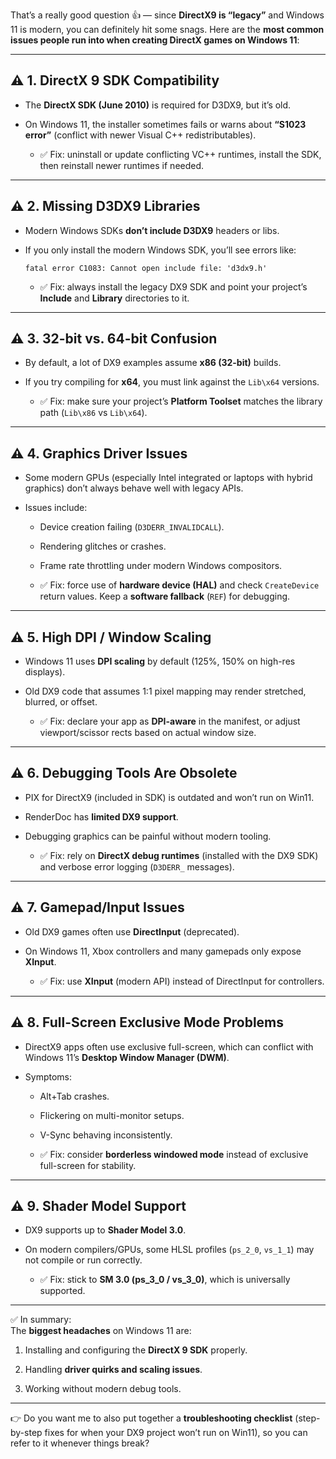 That’s a really good question 👍 — since **DirectX9 is “legacy”** and Windows 11 is modern, you can definitely hit some snags. Here are the **most common issues people run into when creating DirectX games on Windows 11**:

---

## ⚠️ 1. **DirectX 9 SDK Compatibility**

- The **DirectX SDK (June 2010)** is required for D3DX9, but it’s old.
    
- On Windows 11, the installer sometimes fails or warns about **“S1023 error”** (conflict with newer Visual C++ redistributables).
    
    - ✅ Fix: uninstall or update conflicting VC++ runtimes, install the SDK, then reinstall newer runtimes if needed.
        

---

## ⚠️ 2. **Missing D3DX9 Libraries**

- Modern Windows SDKs **don’t include D3DX9** headers or libs.
    
- If you only install the modern Windows SDK, you’ll see errors like:
    
    ```
    fatal error C1083: Cannot open include file: 'd3dx9.h'
    ```
    
    - ✅ Fix: always install the legacy DX9 SDK and point your project’s **Include** and **Library** directories to it.
        

---

## ⚠️ 3. **32-bit vs. 64-bit Confusion**

- By default, a lot of DX9 examples assume **x86 (32-bit)** builds.
    
- If you try compiling for **x64**, you must link against the `Lib\x64` versions.
    
    - ✅ Fix: make sure your project’s **Platform Toolset** matches the library path (`Lib\x86` vs `Lib\x64`).
        

---

## ⚠️ 4. **Graphics Driver Issues**

- Some modern GPUs (especially Intel integrated or laptops with hybrid graphics) don’t always behave well with legacy APIs.
    
- Issues include:
    
    - Device creation failing (`D3DERR_INVALIDCALL`).
        
    - Rendering glitches or crashes.
        
    - Frame rate throttling under modern Windows compositors.
        
    - ✅ Fix: force use of **hardware device (HAL)** and check `CreateDevice` return values. Keep a **software fallback** (`REF`) for debugging.
        

---

## ⚠️ 5. **High DPI / Window Scaling**

- Windows 11 uses **DPI scaling** by default (125%, 150% on high-res displays).
    
- Old DX9 code that assumes 1:1 pixel mapping may render stretched, blurred, or offset.
    
    - ✅ Fix: declare your app as **DPI-aware** in the manifest, or adjust viewport/scissor rects based on actual window size.
        

---

## ⚠️ 6. **Debugging Tools Are Obsolete**

- PIX for DirectX9 (included in SDK) is outdated and won’t run on Win11.
    
- RenderDoc has **limited DX9 support**.
    
- Debugging graphics can be painful without modern tooling.
    
    - ✅ Fix: rely on **DirectX debug runtimes** (installed with the DX9 SDK) and verbose error logging (`D3DERR_` messages).
        

---

## ⚠️ 7. **Gamepad/Input Issues**

- Old DX9 games often use **DirectInput** (deprecated).
    
- On Windows 11, Xbox controllers and many gamepads only expose **XInput**.
    
    - ✅ Fix: use **XInput** (modern API) instead of DirectInput for controllers.
        

---

## ⚠️ 8. **Full-Screen Exclusive Mode Problems**

- DirectX9 apps often use exclusive full-screen, which can conflict with Windows 11’s **Desktop Window Manager (DWM)**.
    
- Symptoms:
    
    - Alt+Tab crashes.
        
    - Flickering on multi-monitor setups.
        
    - V-Sync behaving inconsistently.
        
    - ✅ Fix: consider **borderless windowed mode** instead of exclusive full-screen for stability.
        

---

## ⚠️ 9. **Shader Model Support**

- DX9 supports up to **Shader Model 3.0**.
    
- On modern compilers/GPUs, some HLSL profiles (`ps_2_0`, `vs_1_1`) may not compile or run correctly.
    
    - ✅ Fix: stick to **SM 3.0 (ps_3_0 / vs_3_0)**, which is universally supported.
        

---

✅ In summary:  
The **biggest headaches** on Windows 11 are:

1. Installing and configuring the **DirectX 9 SDK** properly.
    
2. Handling **driver quirks and scaling issues**.
    
3. Working without modern debug tools.
    

---

👉 Do you want me to also put together a **troubleshooting checklist** (step-by-step fixes for when your DX9 project won’t run on Win11), so you can refer to it whenever things break?
